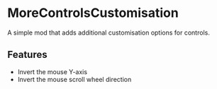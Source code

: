# MoreControlsCustomisation

A simple mod that adds additional customisation options for controls.

## Features
- Invert the mouse Y-axis
- Invert the mouse scroll wheel direction